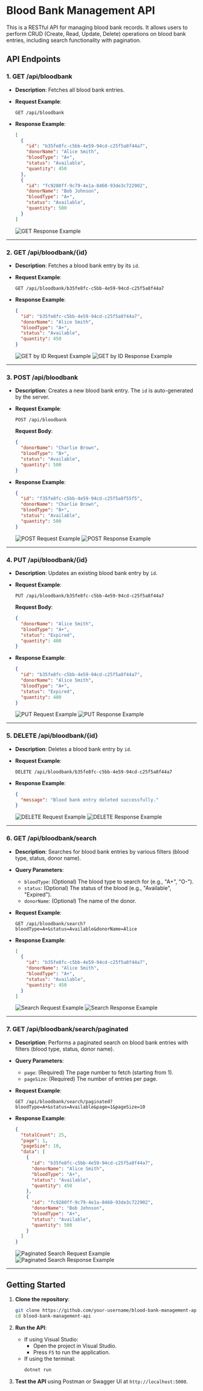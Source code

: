 # Blood Bank Management API

This is a RESTful API for managing blood bank records. It allows users to perform CRUD (Create, Read, Update, Delete) operations on blood bank entries, including search functionality with pagination.

## API Endpoints

### 1. **GET /api/bloodbank**

- **Description**: Fetches all blood bank entries.
- **Request Example**:
    ```http
    GET /api/bloodbank
    ```
- **Response Example**:
    ```json
    [
      {
        "id": "b35fe8fc-c5bb-4e59-94cd-c25f5a8f44a7",
        "donorName": "Alice Smith",
        "bloodType": "A+",
        "status": "Available",
        "quantity": 450
      },
      {
        "id": "fc9280ff-9c79-4e1a-8460-93de3c722902",
        "donorName": "Bob Johnson",
        "bloodType": "A+",
        "status": "Available",
        "quantity": 500
      }
    ]
    ```

  
    ![GET Response Example](./images/get-response.jpg)

---

### 2. **GET /api/bloodbank/{id}**

- **Description**: Fetches a blood bank entry by its `id`.
- **Request Example**:
    ```http
    GET /api/bloodbank/b35fe8fc-c5bb-4e59-94cd-c25f5a8f44a7
    ```
- **Response Example**:
    ```json
    {
      "id": "b35fe8fc-c5bb-4e59-94cd-c25f5a8f44a7",
      "donorName": "Alice Smith",
      "bloodType": "A+",
      "status": "Available",
      "quantity": 450
    }
    ```

    ![GET by ID Request Example](./images/get-id-request.jpg)
    ![GET by ID Response Example](./images/get-id-response.jpg)

---

### 3. **POST /api/bloodbank**

- **Description**: Creates a new blood bank entry. The `id` is auto-generated by the server.
- **Request Example**:
    ```http
    POST /api/bloodbank
    ```
    **Request Body**:
    ```json
    {
      "donorName": "Charlie Brown",
      "bloodType": "B+",
      "status": "Available",
      "quantity": 500
    }
    ```
- **Response Example**:
    ```json
    {
      "id": "f35fe8fc-c5bb-4e59-94cd-c25f5a8f55f5",
      "donorName": "Charlie Brown",
      "bloodType": "B+",
      "status": "Available",
      "quantity": 500
    }
    ```

    ![POST Request Example](./images/post.jpg)
    ![POST Response Example](./images/post-response.jpg)

---

### 4. **PUT /api/bloodbank/{id}**

- **Description**: Updates an existing blood bank entry by `id`.
- **Request Example**:
    ```http
    PUT /api/bloodbank/b35fe8fc-c5bb-4e59-94cd-c25f5a8f44a7
    ```
    **Request Body**:
    ```json
    {
      "donorName": "Alice Smith",
      "bloodType": "A+",
      "status": "Expired",
      "quantity": 400
    }
    ```
- **Response Example**:
    ```json
    {
      "id": "b35fe8fc-c5bb-4e59-94cd-c25f5a8f44a7",
      "donorName": "Alice Smith",
      "bloodType": "A+",
      "status": "Expired",
      "quantity": 400
    }
    ```

    ![PUT Request Example](./images/put.jpg)
    ![PUT Response Example](./images/put-response.jpg)

---

### 5. **DELETE /api/bloodbank/{id}**

- **Description**: Deletes a blood bank entry by `id`.
- **Request Example**:
    ```http
    DELETE /api/bloodbank/b35fe8fc-c5bb-4e59-94cd-c25f5a8f44a7
    ```
- **Response Example**:
    ```json
    {
      "message": "Blood bank entry deleted successfully."
    }
    ```

    ![DELETE Request Example](./images/delete.jpg)
    ![DELETE Response Example](./images/delete-response.jpg)

---

### 6. **GET /api/bloodbank/search**

- **Description**: Searches for blood bank entries by various filters (blood type, status, donor name).
- **Query Parameters**:
  - `bloodType`: (Optional) The blood type to search for (e.g., "A+", "O-").
  - `status`: (Optional) The status of the blood (e.g., "Available", "Expired").
  - `donorName`: (Optional) The name of the donor.
- **Request Example**:
    ```http
    GET /api/bloodbank/search?bloodType=A+&status=Available&donorName=Alice
    ```
- **Response Example**:
    ```json
    [
      {
        "id": "b35fe8fc-c5bb-4e59-94cd-c25f5a8f44a7",
        "donorName": "Alice Smith",
        "bloodType": "A+",
        "status": "Available",
        "quantity": 450
      }
    ]
    ```

    ![Search Request Example](./images/search.jpg)
    ![Search Response Example](./images/search-response.jpg)

---

### 7. **GET /api/bloodbank/search/paginated**

- **Description**: Performs a paginated search on blood bank entries with filters (blood type, status, donor name).
- **Query Parameters**:
  - `page`: (Required) The page number to fetch (starting from 1).
  - `pageSize`: (Required) The number of entries per page.
- **Request Example**:
    ```http
    GET /api/bloodbank/search/paginated?bloodType=A+&status=Available&page=1&pageSize=10
    ```
- **Response Example**:
    ```json
    {
      "totalCount": 25,
      "page": 1,
      "pageSize": 10,
      "data": [
        {
          "id": "b35fe8fc-c5bb-4e59-94cd-c25f5a8f44a7",
          "donorName": "Alice Smith",
          "bloodType": "A+",
          "status": "Available",
          "quantity": 450
        },
        {
          "id": "fc9280ff-9c79-4e1a-8460-93de3c722902",
          "donorName": "Bob Johnson",
          "bloodType": "A+",
          "status": "Available",
          "quantity": 500
        }
      ]
    }
    ```

    ![Paginated Search Request Example](./images/paginated.jpg)
    ![Paginated Search Response Example](./images/paginated-response.jpg)

---

## Getting Started

1. **Clone the repository**:
    ```bash
    git clone https://github.com/your-username/blood-bank-management-api.git
    cd blood-bank-management-api
    ```

2. **Run the API**:
   - If using Visual Studio:
     - Open the project in Visual Studio.
     - Press `F5` to run the application.
   - If using the terminal:
     ```bash
     dotnet run
     ```

3. **Test the API** using Postman or Swagger UI at `http://localhost:5000`.





